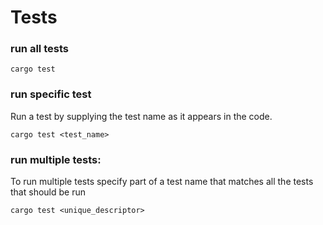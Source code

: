# Tests

### run all tests

`cargo test`

### run specific test
Run a test by supplying the test name as it appears in the code.

`cargo test <test_name>`

### run multiple tests:
To run multiple tests specify part of a test name that matches all the tests that should be run

`cargo test <unique_descriptor>`

